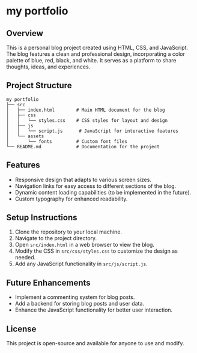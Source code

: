 # my portfolio

## Overview
This is a personal blog project created using HTML, CSS, and JavaScript. The blog features a clean and professional design, incorporating a color palette of blue, red, black, and white. It serves as a platform to share thoughts, ideas, and experiences.

## Project Structure
```
my portfolio
├── src
│   ├── index.html        # Main HTML document for the blog
│   ├── css
│   │   └── styles.css    # CSS styles for layout and design
│   ├── js
│   │   └── script.js      # JavaScript for interactive features
│   └── assets
│       └── fonts         # Custom font files
└── README.md             # Documentation for the project
```

## Features
- Responsive design that adapts to various screen sizes.
- Navigation links for easy access to different sections of the blog.
- Dynamic content loading capabilities (to be implemented in the future).
- Custom typography for enhanced readability.

## Setup Instructions
1. Clone the repository to your local machine.
2. Navigate to the project directory.
3. Open `src/index.html` in a web browser to view the blog.
4. Modify the CSS in `src/css/styles.css` to customize the design as needed.
5. Add any JavaScript functionality in `src/js/script.js`.

## Future Enhancements
- Implement a commenting system for blog posts.
- Add a backend for storing blog posts and user data.
- Enhance the JavaScript functionality for better user interaction.

## License
This project is open-source and available for anyone to use and modify.